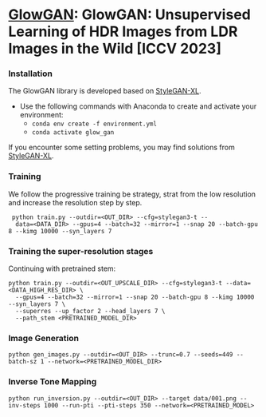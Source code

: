 # [GlowGAN](https://glowgan.mpi-inf.mpg.de/resource/glowgan.pdf): GlowGAN: Unsupervised Learning of HDR Images from LDR Images in the Wild [ICCV 2023]


### Installation
The GlowGAN library is developed based on [StyleGAN-XL](https://github.com/autonomousvision/stylegan-xl).
- Use the following commands with Anaconda to create and activate your environment:
  - ```conda env create -f environment.yml```
  - ```conda activate glow_gan```

If you encounter some setting problems, you may find solutions from [StyleGAN-XL](https://github.com/autonomousvision/stylegan-xl).

### Training
We follow the progressive training be strategy, strat from the low resolution and increase the resolution step by step.

```
 python train.py --outdir=<OUT_DIR> --cfg=stylegan3-t -- 
  data=<DATA_DIR> --gpus=4 --batch=32 --mirror=1 --snap 20 --batch-gpu 8 --kimg 10000 --syn_layers 7
```
### Training the super-resolution stages
Continuing with pretrained stem:
```
python train.py --outdir=<OUT_UPSCALE_DIR> --cfg=stylegan3-t --data=<DATA_HIGH_RES_DIR> \
  --gpus=4 --batch=32 --mirror=1 --snap 20 --batch-gpu 8 --kimg 10000 --syn_layers 7 \
  --superres --up_factor 2 --head_layers 7 \
  --path_stem <PRETRAINED_MODEL_DIR>
```

### Image Generation
```
python gen_images.py --outdir=<OUT_DIR> --trunc=0.7 --seeds=449 --batch-sz 1 --network=<PRETRAINED_MODEL_DIR>
```

### Inverse Tone Mapping
```
python run_inversion.py --outdir=<OUT_DIR> --target data/001.png --inv-steps 1000 --run-pti --pti-steps 350 --network=<PRETRAINED_MODEL>
```





